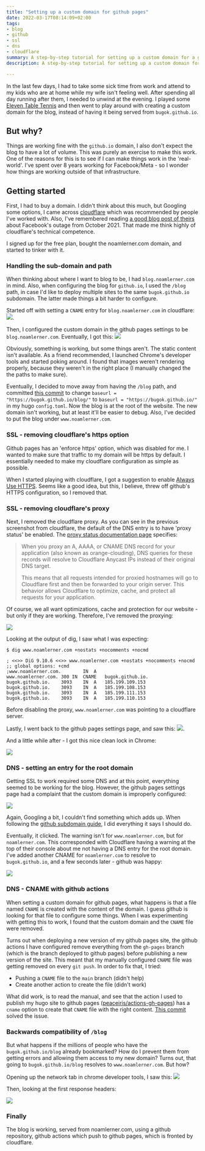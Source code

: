 ```yaml
---
title: "Setting up a custom domain for github pages"
date: 2022-03-17T08:14:09+02:00
tags: 
- blog
- github
- ssl
- dns
- cloudflare
summary: A step-by-step tutorial for setting up a custom domain for a github pages site.
description: A step-by-step tutorial for setting up a custom domain for a github pages site.

---
```


In the last few days, I had to take some sick time from work and attend to my kids who are at home while my wife isn't feeling well. After spending all day running after them, I needed to unwind at the evening. I played some [Eleven Table Tennis](https://www.oculus.com/experiences/quest/1995434190525828/) and then went to play around with creating a custom domain for the blog, instead of having it being served from `bugok.github.io`. 

## But why? 

Things are working fine with the `github.io` domain, I also don't expect the blog to have a lot of volume. This was purely an exercise to make this work. One of the reasons for this is to see if I can make things work in the 'real-world'. I've spent over 8 years working for Facebook/Meta - so I wonder how things are working outside of that infrastructure.

## Getting started

First, I had to buy a domain. I didn't think about this much, but Googling some options, I came across [cloudflare](https://www.cloudflare.com/) which was recommended by people I've worked with. Also, I've remembered reading [a good blog post of theirs](https://blog.cloudflare.com/october-2021-facebook-outage/) about Facebook's outage from October 2021. That made me think highly of cloudflare's technical competence. 

I signed up for the free plan, bought the noamlerner.com domain, and started to tinker with it. 

### Handling the sub-domain and path

When thinking about where I want to blog to be, I had `blog.noamlerner.com` in mind. Also, when configuring the blog for `github.io`, I used the `/blog` path, in case I'd like to deploy multiple sites to the same `bugok.github.io` subdomain. The latter made things a bit harder to configure. 

Started off with setting a `CNAME` entry for `blog.noamlerner.com` in cloudflare: 
![](cloudflare_blog_subdomain.png). 

Then, I configured the custom domain in the github pages settings to be `blog.noamlerner.com`. Eventually, I got this: 
![](no_static_content.png)

Obviously, something is working, but some things aren't. The static content isn't available. As a friend recommended, I launched Chrome's developer tools and started poking around. I found that images weren't rendering properly, because they weren't in the right place (I manually changed the the paths to make sure).

Eventually, I decided to move away from having the `/blog` path, and committed [this commit](https://github.com/bugok/blog/commit/d9c2f31f0bfae657d4f2c6ddbd16c5cc045c016f) to change `baseurl = "https://bugok.github.io/blog/"` to `baseurl = "https://bugok.github.io/"` in my hugo `config.toml`. Now the blog is at the root of the website. The new domain isn't working, but at least it'll be easier to debug. Also, I've decided to put the blog under `www.noamlerner.com`.

### SSL - removing cloudflare's https option

Github pages has an 'enforce https' option, which was disabled for me. I wanted to make sure that traffic to my domain will be https by default. I essentially needed to make my cloudflare configuration as simple as possible.

When I started playing with cloudflare, I got a suggestion to enable [Always Use HTTPS](https://developers.cloudflare.com/ssl/edge-certificates/additional-options/always-use-https/). Seems like a good idea, but this, I believe, threw off github's HTTPS configuration, so I removed that. 

### SSL - removing cloudflare's proxy

Next, I removed the cloudflare proxy. As you can see in the previous screenshot from cloudflare, the default of the DNS entry is to have 'proxy status' be enabled. The [proxy status documentation page](https://developers.cloudflare.com/dns/manage-dns-records/reference/proxied-dns-records/) specifies: 

> When you proxy an A, AAAA, or CNAME DNS record for your application (also known as orange-clouding), DNS queries for these records will resolve to Cloudflare Anycast IPs instead of their original DNS target.
>
> This means that all requests intended for proxied hostnames will go to Cloudflare first and then be forwarded to your origin server. This behavior allows Cloudflare to optimize, cache, and protect all requests for your application.

Of course, we all want optimizations, cache and protection for our website - but only if they are working. Therefore, I've removed the proxying: 

![](no_cloudflare_proxy.png)

Looking at the output of dig, I saw what I was expecting:
```
$ dig www.noamlerner.com +nostats +nocomments +nocmd

; <<>> DiG 9.10.6 <<>> www.noamlerner.com +nostats +nocomments +nocmd
;; global options: +cmd
;www.noamlerner.com.		IN	A
www.noamlerner.com.	300	IN	CNAME	bugok.github.io.
bugok.github.io.	3093	IN	A	185.199.109.153
bugok.github.io.	3093	IN	A	185.199.108.153
bugok.github.io.	3093	IN	A	185.199.111.153
bugok.github.io.	3093	IN	A	185.199.110.153
```

Before disabling the proxy, `www.noamlerner.com` was pointing to a cloudflare server.

Lastly, I went back to the github pages settings page, and saw this: 
![](github_cert_provisioning.png).

And a little while after - I got this nice clean lock in Chrome: 

![](noamlerner_chrome_lock.png)


### DNS - setting an entry for the root domain

Getting SSL to work required some DNS and at this point, everything seemed to be working for the blog. However, the github pages settings page had a complaint that the custom domain is improperly configured: 

![](domain_improperly_configured.png)

Again, Googling a bit, I couldn't find something which adds up. When following the [github subdomain guide](https://docs.github.com/en/pages/configuring-a-custom-domain-for-your-github-pages-site/managing-a-custom-domain-for-your-github-pages-site#configuring-a-subdomain), I did everything it says I should do.

Eventually, it clicked. The warning isn't for `www.noamlerner.com`, but for `noamlerner.com`. This corresponded with Cloudflare having a warning at the top of their console about me not having a DNS entry for the root domain. I've added another CNAME for `noamlerner.com` to resolve to `bugok.github.io`, and a few seconds later - github was happy: 

![](github_custom_domain_working.png)


### DNS - CNAME with github actions

When setting a custom domain for github pages, what happens is that a file named `CNAME` is created with the content of the domain. I guess github is looking for that file to configure some things. When I was experimenting with getting this to work, I found that the custom domain and the `CNAME` file were removed. 

Turns out when deploying a new version of my github pages site, the github actions I have configured remove everything from the `gh-pages` branch (which is the branch deployed to github pages) before publishing a new version of the site. This meant that my manually configured `CNAME` file was getting removed on every `git push`. In order to fix that, I tried: 
- Pushing a `CNAME` file to the `main` branch (didn't help)
- Create another action to create the file (didn't work)

What did work, is to read the manual, and see that the action I used to publish my hugo site to github pages ([peaceiris/actions-gh-pages](https://github.com/peaceiris/actions-gh-pages#%EF%B8%8F-add-cname-file-cname)) has a `cname` option to create that `CNAME` file with the right content. [This commit](https://github.com/bugok/blog/commit/d78ac8613dbefac1e145619a27ecae8a9f2e9e38) solved the issue.

### Backwards compatibility of `/blog`

But what happens if the millions of people who have the `bugok.github.io/blog` already bookmarked? How do I prevent them from getting errors and allowing them access to my new domain? Turns out, that going to `bugok.github.io/blog` resolves to `www.noamlerner.com`. But how?

Opening up the network tab in chrome developer tools, I saw this:
![](blog_network_requests.png)

Then, looking at the first response headers: 

![](github_response_headers.png)

### Finally

The blog is working, served from noamlerner.com, using a github repository, github actions which push to github pages, which is fronted by cloudflare.
